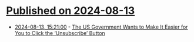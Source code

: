 # [Published on 2024-08-13](index.md)

* [2024-08-13, 15:21:00](https://soylentnews.org/article.pl?sid=24/08/12/1451219&from=rss) - [The US Government Wants to Make It Easier for You to Click the ‘Unsubscribe’ Button](https://soylentnews.org/article.pl?sid=24/08/12/1451219&from=rss)
